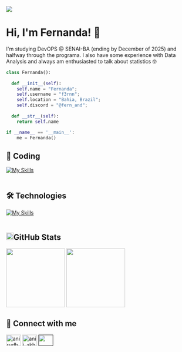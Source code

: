 <div>
<img src="https://github.com/Anmol-Baranwal/Cool-GIFs-For-GitHub/assets/74038190/d48893bd-0757-481c-8d7e-ba3e163feae7" />
</div>

<h1>Hi, I'm Fernanda! 👋</h1>

<p>
  I'm studying DevOPS @ SENAI-BA (ending by December of 2025) and halfway through the programa. I also have some experience with Data Analysis and always am enthusiasted to talk about statistics 🤓
</p>

```python
class Fernanda():
    
  def __init__(self):
    self.name = "Fernanda";
    self.username = "f3rnn";
    self.location = "Bahia, Brazil";
    self.discord = "@fern_and";
  
  def __str__(self):
    return self.name

if __name__ == '__main__':
    me = Fernanda()
```

## 🚀 Coding
[![My Skills](https://skillicons.dev/icons?i=java,python,html,c)](https://skillicons.dev)<br><br>

## 🛠️ Technologies
[![My Skills](https://skillicons.dev/icons?i=vscode,docker,powershell,mysql,bootstrap,visualstudio,git,github)](https://skillicons.dev)<br><br>

## <img height="20" alt="GIF" src="https://github.com/joaopauloaramuni/joaopauloaramuni/blob/main/img/graphic.gif?raw=true"/>GitHub Stats

<div>
        <img height="160em" src="https://github-readme-stats.vercel.app/api?username=f3rnn&show_icons=true&theme=dark">
        <img height="160em" src="https://github-readme-stats.vercel.app/api/top-langs/?username=f3rnn&layout=compact&theme=dark">
</div>

## 👾 Connect with me 
<p align="left">
<a href="https://www.linkedin.com/in/maria-fernanda-cordeiro-vinhas-405541213" target="blank"><img align="center" src="https://raw.githubusercontent.com/rahuldkjain/github-profile-readme-generator/master/src/images/icons/Social/linked-in-alt.svg" alt="anirudh-rai-072732220" height="30" width="40" /></a>
<a href="https://instagram.com/fernperonomucho" target="blank"><img align="center" src="https://raw.githubusercontent.com/rahuldkjain/github-profile-readme-generator/master/src/images/icons/Social/instagram.svg" alt="anii_akhil" height="30" width="40" /></a>
<a href="" target="blank"><img align="center" src="https://skillicons.dev/icons?i=discord" height="30" width="40"/></a>
</p>
